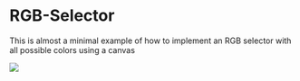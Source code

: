 # RGB-Selector
This is almost a minimal example of how to implement an RGB selector with all possible colors using a canvas


![](https://i.imgur.com/QKZha60.gif)
